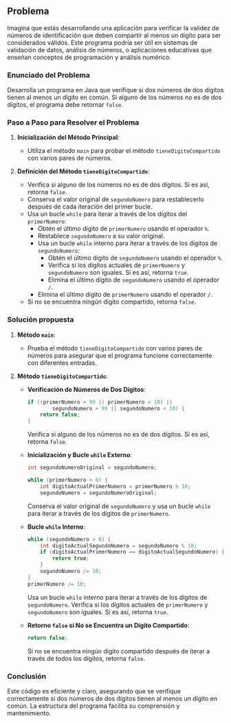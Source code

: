 ## Problema
Imagina que estás desarrollando una aplicación para verificar la validez de números de identificación que deben compartir al menos un dígito para ser considerados válidos. Este programa podría ser útil en sistemas de validación de datos, análisis de números, o aplicaciones educativas que enseñan conceptos de programación y análisis numérico.

### Enunciado del Problema
Desarrolla un programa en Java que verifique si dos números de dos dígitos tienen al menos un dígito en común. Si alguno de los números no es de dos dígitos, el programa debe retornar `false`.

### Paso a Paso para Resolver el Problema

1. **Inicialización del Método Principal**:
   - Utiliza el método `main` para probar el método `tieneDigitoCompartido` con varios pares de números.

2. **Definición del Método `tieneDigitoCompartido`**:
   - Verifica si alguno de los números no es de dos dígitos. Si es así, retorna `false`.
   - Conserva el valor original de `segundoNumero` para restablecerlo después de cada iteración del primer bucle.
   - Usa un bucle `while` para iterar a través de los dígitos del `primerNumero`:
      - Obtén el último dígito de `primerNumero` usando el operador `%`.
      - Restablece `segundoNumero` a su valor original.
      - Usa un bucle `while` interno para iterar a través de los dígitos de `segundoNumero`:
         - Obtén el último dígito de `segundoNumero` usando el operador `%`.
         - Verifica si los dígitos actuales de `primerNumero` y `segundoNumero` son iguales. Si es así, retorna `true`.
         - Elimina el último dígito de `segundoNumero` usando el operador `/`.
      - Elimina el último dígito de `primerNumero` usando el operador `/`.
   - Si no se encuentra ningún dígito compartido, retorna `false`.

### Solución propuesta

1. **Método `main`**:
   - Prueba el método `tieneDigitoCompartido` con varios pares de números para asegurar que el programa funcione correctamente con diferentes entradas.

2. **Método `tieneDigitoCompartido`**:
   - **Verificación de Números de Dos Dígitos**:
     ```java
     if ((primerNumero > 99 || primerNumero < 10) ||
             segundoNumero > 99 || segundoNumero < 10) {
         return false;
     }
     ```
     Verifica si alguno de los números no es de dos dígitos. Si es así, retorna `false`.

   - **Inicialización y Bucle `while` Externo**:
     ```java
     int segundoNumeroOriginal = segundoNumero;

     while (primerNumero > 0) {
         int digitoActualPrimerNumero = primerNumero % 10;
         segundoNumero = segundoNumeroOriginal;
     ```
     Conserva el valor original de `segundoNumero` y usa un bucle `while` para iterar a través de los dígitos de `primerNumero`.

   - **Bucle `while` Interno**:
     ```java
     while (segundoNumero > 0) {
         int digitoActualSegundoNumero = segundoNumero % 10;
         if (digitoActualPrimerNumero == digitoActualSegundoNumero) {
             return true;
         }
         segundoNumero /= 10;
     }
     primerNumero /= 10;
     ```
     Usa un bucle `while` interno para iterar a través de los dígitos de `segundoNumero`. Verifica si los dígitos actuales de `primerNumero` y `segundoNumero` son iguales. Si es así, retorna `true`.

   - **Retorno `false` si No se Encuentra un Dígito Compartido**:
     ```java
     return false;
     ```
     Si no se encuentra ningún dígito compartido después de iterar a través de todos los dígitos, retorna `false`.

### Conclusión

Este código es eficiente y claro, asegurando que se verifique correctamente si dos números de dos dígitos tienen al menos un dígito en común. La estructura del programa facilita su comprensión y mantenimiento.
